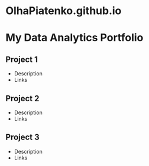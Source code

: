 # OlhaPiatenko.github.io

# My Data Analytics Portfolio

## Project 1
- Description
- Links

## Project 2
- Description
- Links

## Project 3
- Description
- Links
